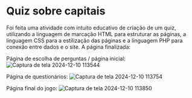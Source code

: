 # Quiz sobre capitais

Foi feita uma atividade com intuito educativo de criação de um quiz, utilizando a linguagem de marcação HTML para estruturar as páginas, a linguagem CSS para a estilização das páginas e a linguagem PHP para conexão entre dados e o site. A página finalizada:

Página de escolha de perguntas / página inicial:
![Captura de tela 2024-12-10 113544](https://github.com/user-attachments/assets/d3aad391-9383-4c49-bb72-0e8bcde288e3)



Página de questionários:
![Captura de tela 2024-12-10 113754](https://github.com/user-attachments/assets/cf981d12-f465-4a5e-9f03-010b1b3ad05f)



Página final do jogo:
![Captura de tela 2024-12-10 113850](https://github.com/user-attachments/assets/c9ec0e8b-0b34-4258-b64b-55e45293a1c8)

